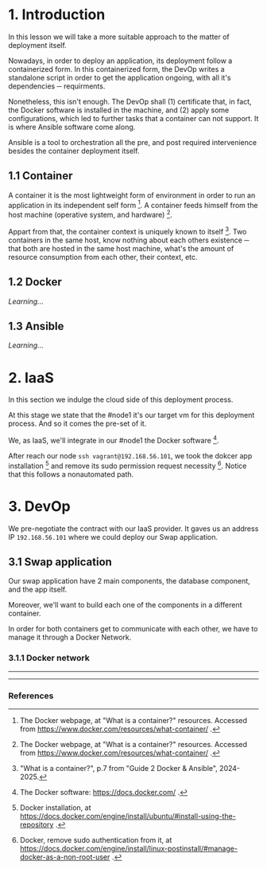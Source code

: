 # 1. Introduction

In this lesson we will take a more suitable approach to the matter of deployment itself.

Nowadays, in order to deploy an application, its deployment follow a containerized form. In this containerized form, the DevOp writes a standalone script in order to get the application ongoing, with all it's dependencies ─ requirments.

Nonetheless, this isn't enough. The DevOp shall (1) certificate that, in fact, the Docker software is installed in the machine, and (2) apply some configurations, which led to further tasks that a container can not support. It is where Ansible software come along.

Ansible is a tool to orchestration all the pre, and post required intervenience besides the container deployment itself.

## 1.1 Container
A container it is the most lightweight form of environment in order to run an application in its independent self form [^1]. A container feeds himself from the host machine (operative system, and hardware) [^1].

Appart from that, the container context is uniquely known to itself [^2]. Two containers in the same host, know nothing about each others existence ─ that both are hosted in the same host machine, what's the amount of resource consumption from each other, their context, etc.

## 1.2 Docker
<!--## 1.2 Docker <img src="media/docker1.png" width="48">-->
*Learning...*

## 1.3 Ansible
<!--## 1.3 Ansible <img src="media/ansible1.png" width="28">-->
*Learning...*

# 2. IaaS
In this section we indulge the cloud side of this deployment process.

At this stage we state that the #node1 it's our target vm for this deployment process. And so it comes the pre-set of it.

We, as IaaS, we'll integrate in our #node1 the Docker software [^3].

After reach our node ```ssh vagrant@192.168.56.101```, we took the dokcer app installation [^4] and remove its sudo permission request necessity [^5]. Notice that this follows a nonautomated path.

<!--## 2.1. Tutorial
As our first time concern, we decide to follow the company tutorial [^6].
```sudo apt install git```.-->

# 3. DevOp
We pre-negotiate the contract with our IaaS provider. It gaves us an address IP ```192.168.56.101``` where we could deploy our Swap application.

## 3.1 Swap application
Our swap application have 2 main components, the database component, and the app itself.

Moreover, we'll want to build each one of the components in a different container.

In order for both containers get to communicate with each other, we have to manage it through a Docker Network.

### 3.1.1 Docker network

<!--References-->
<hr>

<!--<img src="media/ansible1.png" width="52"> <img src="media/docker1.png" width="72">  <img src="media/ansible1.png" width="52"> <img src="media/docker1.png" width="72">  <img src="media/ansible1.png" width="52"> <img src="media/docker1.png" width="72">  <img src="media/ansible1.png" width="52">-->

<hr>

### References

[^1]: The Docker webpage, at "What is a container?" resources. Accessed from https://www.docker.com/resources/what-container/ .

[^2]: "What is a container?", p.7 from "Guide 2 Docker & Ansible", 2024-2025.

[^3]: The Docker software: https://docs.docker.com/ .

[^4]: Docker installation, at https://docs.docker.com/engine/install/ubuntu/#install-using-the-repository .

[^5]: Docker, remove sudo authentication from it, at https://docs.docker.com/engine/install/linux-postinstall/#manage-docker-as-a-non-root-user .

<!--[^6]: Docker tutorial, at https://docs.docker.com/get-started/workshop/02_our_app/ .-->
